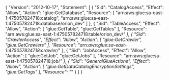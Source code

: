 {
    "Version": "2012-10-17",
    "Statement": [
        {
            "Sid": "CatalogAccess",
            "Effect": "Allow",
            "Action": "glue:GetDatabase",
            "Resource": [
                "arn:aws:glue:sa-east-1:475057824718:catalog",
                "arn:aws:glue:sa-east-1:475057824718:database/orion_dev"
            ]
        },
        {
            "Sid": "TableAccess",
            "Effect": "Allow",
            "Action": [
                "glue:GetTable",
                "glue:GetTables"
            ],
            "Resource": "arn:aws:glue:sa-east-1:475057824718:table/orion_dev/*"
        },
        {
            "Sid": "CrawlerAccess",
            "Effect": "Allow",
            "Action": [
                "glue:GetCrawler",
                "glue:GetCrawlers"
            ],
            "Resource": "arn:aws:glue:sa-east-1:475057824718:crawler/*"
        },
        {
            "Sid": "JobAccess",
            "Effect": "Allow",
            "Action": [
                "glue:GetJob",
                "glue:GetJobs"
            ],
            "Resource": "arn:aws:glue:sa-east-1:475057824718:job/*"
        },
        {
            "Sid": "GeneralGlueActions",
            "Effect": "Allow",
            "Action": [
                "glue:GetDataCatalogEncryptionSettings",
                "glue:GetTags"
            ],
            "Resource": "*"
        }
    ]
}